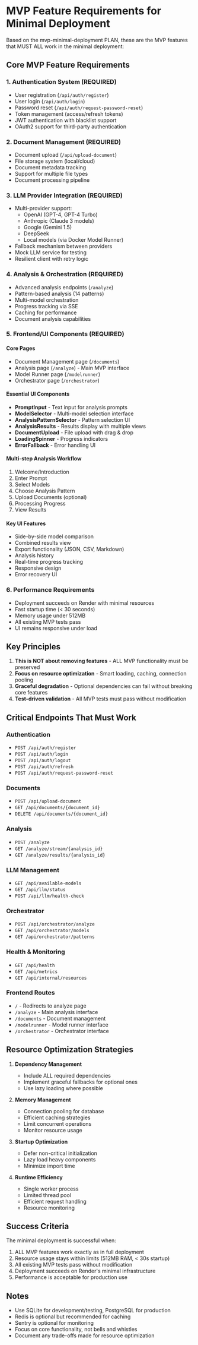 # MVP Feature Requirements for Minimal Deployment

Based on the mvp-minimal-deployment PLAN, these are the MVP features that MUST ALL work in the minimal deployment:

## Core MVP Feature Requirements

### 1. Authentication System (REQUIRED)

- User registration (`/api/auth/register`)
- User login (`/api/auth/login`)
- Password reset (`/api/auth/request-password-reset`)
- Token management (access/refresh tokens)
- JWT authentication with blacklist support
- OAuth2 support for third-party authentication

### 2. Document Management (REQUIRED)

- Document upload (`/api/upload-document`)
- File storage system (local/cloud)
- Document metadata tracking
- Support for multiple file types
- Document processing pipeline

### 3. LLM Provider Integration (REQUIRED)

- Multi-provider support:
  - OpenAI (GPT-4, GPT-4 Turbo)
  - Anthropic (Claude 3 models)
  - Google (Gemini 1.5)
  - DeepSeek
  - Local models (via Docker Model Runner)
- Fallback mechanism between providers
- Mock LLM service for testing
- Resilient client with retry logic

### 4. Analysis & Orchestration (REQUIRED)

- Advanced analysis endpoints (`/analyze`)
- Pattern-based analysis (14 patterns)
- Multi-model orchestration
- Progress tracking via SSE
- Caching for performance
- Document analysis capabilities

### 5. Frontend/UI Components (REQUIRED)

#### Core Pages

- Document Management page (`/documents`)
- Analysis page (`/analyze`) - Main MVP interface
- Model Runner page (`/modelrunner`)
- Orchestrator page (`/orchestrator`)

#### Essential UI Components

- **PromptInput** - Text input for analysis prompts
- **ModelSelector** - Multi-model selection interface
- **AnalysisPatternSelector** - Pattern selection UI
- **AnalysisResults** - Results display with multiple views
- **DocumentUpload** - File upload with drag & drop
- **LoadingSpinner** - Progress indicators
- **ErrorFallback** - Error handling UI

#### Multi-step Analysis Workflow

1. Welcome/Introduction
2. Enter Prompt
3. Select Models
4. Choose Analysis Pattern
5. Upload Documents (optional)
6. Processing Progress
7. View Results

#### Key UI Features

- Side-by-side model comparison
- Combined results view
- Export functionality (JSON, CSV, Markdown)
- Analysis history
- Real-time progress tracking
- Responsive design
- Error recovery UI

### 6. Performance Requirements

- Deployment succeeds on Render with minimal resources
- Fast startup time (< 30 seconds)
- Memory usage under 512MB
- All existing MVP tests pass
- UI remains responsive under load

## Key Principles

1. **This is NOT about removing features** - ALL MVP functionality must be preserved
2. **Focus on resource optimization** - Smart loading, caching, connection pooling
3. **Graceful degradation** - Optional dependencies can fail without breaking core features
4. **Test-driven validation** - All MVP tests must pass without modification

## Critical Endpoints That Must Work

### Authentication

- `POST /api/auth/register`
- `POST /api/auth/login`
- `POST /api/auth/logout`
- `POST /api/auth/refresh`
- `POST /api/auth/request-password-reset`

### Documents

- `POST /api/upload-document`
- `GET /api/documents/{document_id}`
- `DELETE /api/documents/{document_id}`

### Analysis

- `POST /analyze`
- `GET /analyze/stream/{analysis_id}`
- `GET /analyze/results/{analysis_id}`

### LLM Management

- `GET /api/available-models`
- `GET /api/llm/status`
- `POST /api/llm/health-check`

### Orchestrator

- `POST /api/orchestrator/analyze`
- `GET /api/orchestrator/models`
- `GET /api/orchestrator/patterns`

### Health & Monitoring

- `GET /api/health`
- `GET /api/metrics`
- `GET /api/internal/resources`

### Frontend Routes

- `/` - Redirects to analyze page
- `/analyze` - Main analysis interface
- `/documents` - Document management
- `/modelrunner` - Model runner interface
- `/orchestrator` - Orchestrator interface

## Resource Optimization Strategies

1. **Dependency Management**

   - Include ALL required dependencies
   - Implement graceful fallbacks for optional ones
   - Use lazy loading where possible

2. **Memory Management**

   - Connection pooling for database
   - Efficient caching strategies
   - Limit concurrent operations
   - Monitor resource usage

3. **Startup Optimization**

   - Defer non-critical initialization
   - Lazy load heavy components
   - Minimize import time

4. **Runtime Efficiency**
   - Single worker process
   - Limited thread pool
   - Efficient request handling
   - Resource monitoring

## Success Criteria

The minimal deployment is successful when:

1. ALL MVP features work exactly as in full deployment
2. Resource usage stays within limits (512MB RAM, < 30s startup)
3. All existing MVP tests pass without modification
4. Deployment succeeds on Render's minimal infrastructure
5. Performance is acceptable for production use

## Notes

- Use SQLite for development/testing, PostgreSQL for production
- Redis is optional but recommended for caching
- Sentry is optional for monitoring
- Focus on core functionality, not bells and whistles
- Document any trade-offs made for resource optimization
